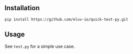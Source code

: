 ## Installation 
`pip install https://github.com/eluv-io/quick-test-py.git`

## Usage
See `test.py` for a simple use case.
